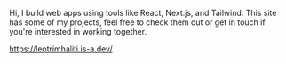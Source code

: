  Hi, I build web apps using tools like React, Next.js, and Tailwind. This site has some of my projects, feel free to check them out or get in touch if you're interested in working together.
 
 https://leotrimhaliti.is-a.dev/
